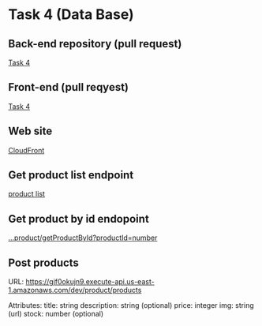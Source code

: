 # Task 4 (Data Base)


## Back-end repository (pull request)
[Task 4](https://github.com/Helmik/aws-back-end/pull/1)
## Front-end (pull reqyest)
[Task 4](https://github.com/Helmik/tequil-shop/pull/2)

## Web site
[CloudFront](http://tequila-store-het.s3-website-us-east-1.amazonaws.com/)

## Get product list endpoint
[product list](https://gjf0okujn9.execute-api.us-east-1.amazonaws.com/dev/product/getProductList)

## Get product by id endopoint
[...product/getProductById?productId=number](https://gjf0okujn9.execute-api.us-east-1.amazonaws.com/dev/product/getProductById?productId=1)

## Post products
URL:  https://gjf0okujn9.execute-api.us-east-1.amazonaws.com/dev/product/products

Attributes:
title: string
description: string (optional)
price: integer
img: string (url)
stock: number (optional)
